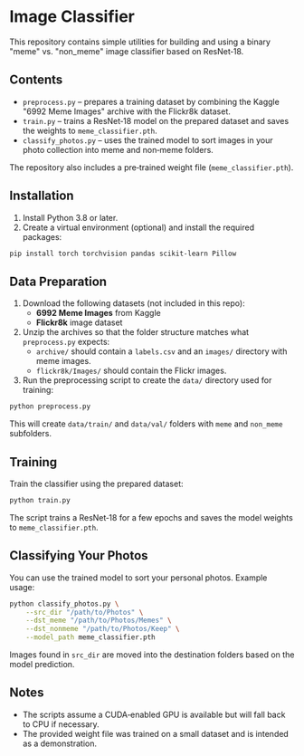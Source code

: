 # Image Classifier

This repository contains simple utilities for building and using a binary "meme" vs. "non_meme" image classifier based on ResNet‑18.

## Contents

- `preprocess.py` – prepares a training dataset by combining the Kaggle "6992 Meme Images" archive with the Flickr8k dataset.
- `train.py` – trains a ResNet‑18 model on the prepared dataset and saves the weights to `meme_classifier.pth`.
- `classify_photos.py` – uses the trained model to sort images in your photo collection into meme and non‑meme folders.

The repository also includes a pre‑trained weight file (`meme_classifier.pth`).

## Installation

1. Install Python 3.8 or later.
2. Create a virtual environment (optional) and install the required packages:

```bash
pip install torch torchvision pandas scikit-learn Pillow
```

## Data Preparation

1. Download the following datasets (not included in this repo):
   - **6992 Meme Images** from Kaggle
   - **Flickr8k** image dataset
2. Unzip the archives so that the folder structure matches what `preprocess.py` expects:
   - `archive/` should contain a `labels.csv` and an `images/` directory with meme images.
   - `flickr8k/Images/` should contain the Flickr images.
3. Run the preprocessing script to create the `data/` directory used for training:

```bash
python preprocess.py
```

This will create `data/train/` and `data/val/` folders with `meme` and `non_meme` subfolders.

## Training

Train the classifier using the prepared dataset:

```bash
python train.py
```

The script trains a ResNet‑18 for a few epochs and saves the model weights to `meme_classifier.pth`.

## Classifying Your Photos

You can use the trained model to sort your personal photos. Example usage:

```bash
python classify_photos.py \
    --src_dir "/path/to/Photos" \
    --dst_meme "/path/to/Photos/Memes" \
    --dst_nonmeme "/path/to/Photos/Keep" \
    --model_path meme_classifier.pth
```

Images found in `src_dir` are moved into the destination folders based on the model prediction.

## Notes

- The scripts assume a CUDA‑enabled GPU is available but will fall back to CPU if necessary.
- The provided weight file was trained on a small dataset and is intended as a demonstration.

